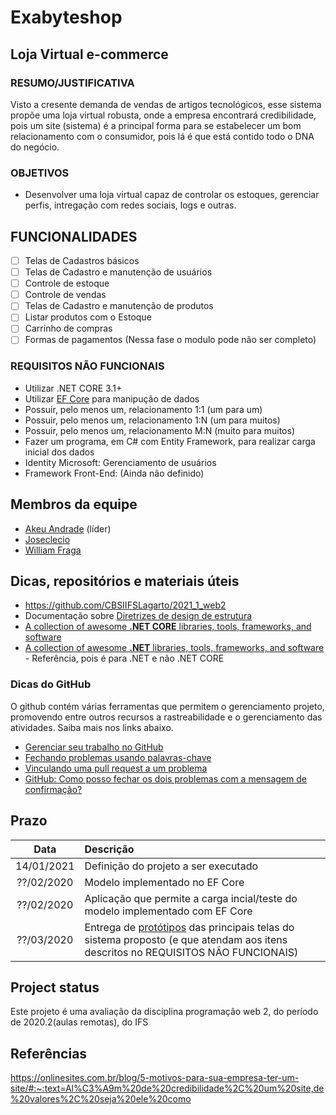 
# Exabyteshop

## Loja Virtual e-commerce

### RESUMO/JUSTIFICATIVA

Visto a cresente demanda de vendas de artigos tecnológicos, esse sistema propõe uma loja virtual robusta, onde a empresa encontrará credibilidade, pois um site (sistema) é a principal forma para se estabelecer um bom relacionamento com o consumidor, pois lá é que está contido todo o DNA do negócio.

### OBJETIVOS

- Desenvolver uma loja virtual capaz de controlar os estoques, gerenciar perfis, intregação com redes sociais, logs e outras.

## FUNCIONALIDADES

- [ ] Telas de Cadastros básicos 
- [ ] Telas de Cadastro e manutenção de usuários 
- [ ] Controle de estoque
- [ ] Controle de vendas
- [ ] Telas de Cadastro e manutenção de produtos
- [ ] Listar produtos com o Estoque
- [ ] Carrinho de compras
- [ ] Formas de pagamentos (Nessa fase o modulo pode não ser completo)

### REQUISITOS NÃO FUNCIONAIS

- Utilizar .NET CORE 3.1+
- Utilizar [EF Core](https://docs.microsoft.com/pt-br/ef/core/) para manipução de dados
- Possuir, pelo menos um, relacionamento 1:1 (um para um)
- Possuir, pelo menos um, relacionamento 1:N (um para muitos)
- Possuir, pelo menos um, relacionamento M:N (muito para muitos)
- Fazer um programa, em C# com Entity Framework, para realizar carga inicial dos dados
- Identity Microsoft: Gerenciamento de usuários
- Framework Front-End: (Ainda não definido)

## Membros da equipe

- [Akeu Andrade](https://github.com/Akeu-Andrade) (líder)
- [Joseclecio](https://github.com/joseclecio)
- [William Fraga](https://github.com/WilliamFraga)

## Dicas, repositórios e materiais úteis

- https://github.com/CBSIIFSLagarto/2021_1_web2
- Documentação sobre [Diretrizes de design de estrutura] 
- [A collection of awesome **.NET CORE** libraries, tools, frameworks, and software](https://github.com/thangchung/awesome-dotnet-core)
- [A collection of awesome **.NET** libraries, tools, frameworks, and software](https://github.com/quozd/awesome-dotnet) - Referência, pois é para .NET e não .NET CORE

### Dicas do GitHub

O github contém várias ferramentas que permitem o gerenciamento projeto, promovendo entre outros recursos a rastreabilidade e o gerenciamento das atividades. Saiba mais nos links abaixo.

- [Gerenciar seu trabalho no GitHub](https://docs.github.com/pt/free-pro-team@latest/github/managing-your-work-on-github)
- [Fechando problemas usando palavras-chave](https://docs.github.com/en/enterprise/2.16/user/github/managing-your-work-on-github/closing-issues-using-keywords)
- [Vinculando uma pull request a um problema](https://docs.github.com/pt/free-pro-team@latest/github/managing-your-work-on-github/linking-a-pull-request-to-an-issue)
- [GitHub: Como posso fechar os dois problemas com a mensagem de confirmação?](https://stackoverflow.com/questions/60027222/github-how-can-i-close-the-two-issues-with-commit-message) 

## Prazo

Data | Descrição
:---:|:---
14/01/2021 | Definição do projeto a ser executado
??/02/2020 | Modelo implementado no EF Core
??/02/2020 | Aplicação que permite a carga incial/teste do modelo implementado com EF Core
??/03/2020 | Entrega de [protótipos](prototipos/prototipos.md) das principais telas do sistema proposto (e que atendam aos itens descritos no REQUISITOS NÃO FUNCIONAIS)

## Project status
Este projeto é uma avaliação da disciplina programação web 2, do período de 2020.2(aulas remotas), do IFS


[Diretrizes de design de estrutura]: https://docs.microsoft.com/pt-br/dotnet/standard/design-guidelines/

## Referências  

https://onlinesites.com.br/blog/5-motivos-para-sua-empresa-ter-um-site/#:~:text=Al%C3%A9m%20de%20credibilidade%2C%20um%20site,de%20valores%2C%20seja%20ele%20como
